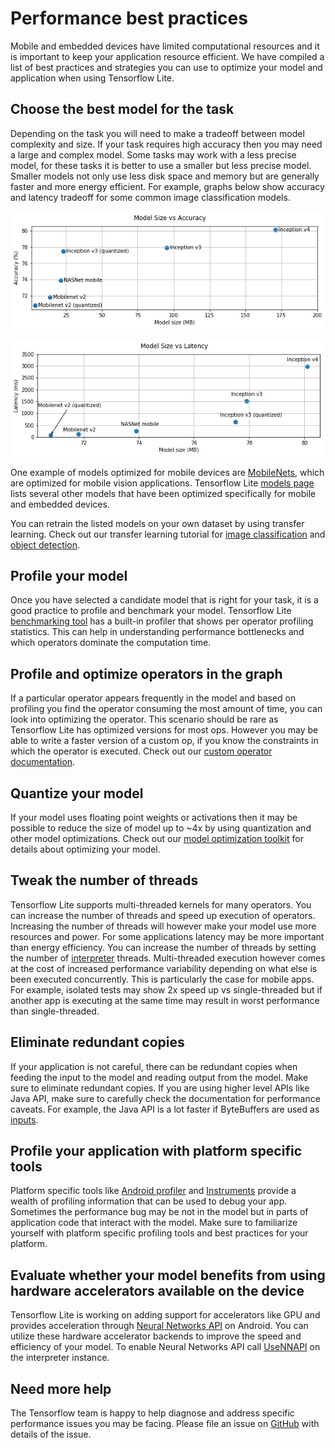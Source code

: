 # Performance best practices

Mobile and embedded devices have limited computational resources and it is important to keep your application resource efficient. We have compiled a list of best practices and strategies you can use to optimize your model and application when using Tensorflow Lite.

## Choose the best model for the task
Depending on the task you will need to make a tradeoff between model complexity and size. If your task requires high accuracy then you may need a large and complex model. Some tasks may work with a less precise model, for these tasks it is better to use a smaller but less precise model. Smaller models not only use less disk space and memory but are generally faster and more energy efficient. For example, graphs below show accuracy and latency tradeoff for some common image classification models.

![accuracy vs model size](../images/performance/model_size_vs_accuracy.png "Accuracy vs Model size")


![latency vs model size](../images/performance/model_size_vs_latency.png "Latency vs Model size")

One example of models optimized for mobile devices are [MobileNets](https://arxiv.org/abs/1704.04861), which are optimized for mobile vision applications. Tensorflow Lite [models page](../models.md) lists several other models that have been optimized specifically for mobile and embedded devices.

You can retrain the listed models on your own dataset by using transfer learning. Check out our transfer learning tutorial for
[image classification](https://codelabs.developers.google.com/codelabs/tensorflow-for-poets/#0) and
 [object detection](https://medium.com/tensorflow/training-and-serving-a-realtime-mobile-object-detector-in-30-minutes-with-cloud-tpus-b78971cf1193).


## Profile your model
Once you have selected a candidate model that is right for your task, it is a good practice to profile and benchmark your model. Tensorflow Lite [benchmarking tool](https://github.com/tensorflow/tensorflow/tree/master/tensorflow/contrib/lite/tools/benchmark) has a built-in profiler that shows per operator profiling statistics. This can help in understanding performance bottlenecks and which operators dominate the computation time.

## Profile and optimize operators in the graph
If a particular operator appears frequently in the model and based on profiling you find the operator consuming the most amount of time, you can look into optimizing the operator.
 This scenario should be rare as Tensorflow Lite has optimized versions for most ops. However you may be able to write a faster version of a custom op, if you know the constraints in which the operator is executed. Check out our [custom operator documentation](../custom_operators.md).

## Quantize your model
If your model uses floating point weights or activations then it may be possible to reduce the size of model up to ~4x by using quantization and other model optimizations. Check out our [model optimization toolkit](model_optimization.md) for details about optimizing your model. 

## Tweak the number of threads
Tensorflow Lite supports multi-threaded kernels for many operators. You can increase the number of threads and speed up execution of operators. Increasing the number of threads will however make your model use more resources and power. For some applications latency may be more important than energy efficiency. You can increase the number of threads by setting the number of [interpreter](https://github.com/tensorflow/tensorflow/blob/1084594657a5d139102ac794f84d1427a710e39a/tensorflow/contrib/lite/interpreter.h#L337) threads. Multi-threaded execution however comes at the cost of increased performance variability depending on what else is been executed concurrently. This is particularly the case for mobile apps. For example, isolated tests may show 2x speed up vs single-threaded but if another app is executing at the same time may result in worst performance than single-threaded.

## Eliminate redundant copies
If your application is not careful, there can be redundant copies when feeding the input to the model and reading output from the model. Make sure to eliminate redundant copies. If you are using higher level APIs like Java API, make sure to carefully check the documentation for performance caveats. For example, the Java API is a lot faster if ByteBuffers are used as [inputs](https://github.com/tensorflow/tensorflow/blob/6305a6d83552ba6a472cd72398b60d9241467f1f/tensorflow/contrib/lite/java/src/main/java/org/tensorflow/lite/Interpreter.java#L151).

## Profile your application with platform specific tools
Platform specific tools like [Android profiler](https://developer.android.com/studio/profile/android-profiler) and [Instruments](https://help.apple.com/instruments/mac/current/) provide a wealth of profiling information that can be used to debug your app. Sometimes the performance bug may be not in the model but in parts of application code that interact with the model. Make sure to familiarize yourself with platform specific profiling tools and best practices for your platform.

## Evaluate whether your model benefits from using hardware accelerators available on the device
Tensorflow Lite is working on adding support for accelerators like GPU and provides acceleration through [Neural Networks API](https://developer.android.com/ndk/guides/neuralnetworks/) on Android.
You can utilize these hardware accelerator backends to improve the speed and efficiency of your model. To enable Neural Networks API call [UseNNAPI](https://github.com/tensorflow/tensorflow/blob/6305a6d83552ba6a472cd72398b60d9241467f1f/tensorflow/contrib/lite/interpreter.h#L334) on the interpreter instance.

## Need more help
The Tensorflow team is happy to help diagnose and address specific performance issues you may be facing. Please file an issue on [GitHub](https://github.com/tensorflow/tensorflow/issues) with details of the issue.
